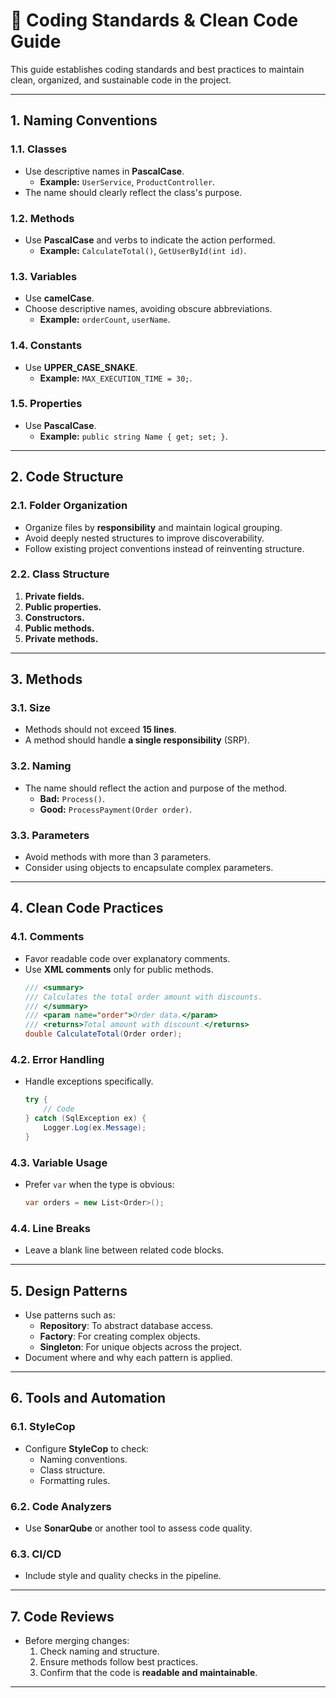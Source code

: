 # 📖 Coding Standards & Clean Code Guide

This guide establishes coding standards and best practices to maintain clean, organized, and sustainable code in the project.

---

## 1. Naming Conventions

### 1.1. Classes
- Use descriptive names in **PascalCase**.
    - **Example:** `UserService`, `ProductController`.
- The name should clearly reflect the class's purpose.

### 1.2. Methods
- Use **PascalCase** and verbs to indicate the action performed.
    - **Example:** `CalculateTotal()`, `GetUserById(int id)`.

### 1.3. Variables
- Use **camelCase**.
- Choose descriptive names, avoiding obscure abbreviations.
    - **Example:** `orderCount`, `userName`.

### 1.4. Constants
- Use **UPPER_CASE_SNAKE**.
    - **Example:** `MAX_EXECUTION_TIME = 30;`.

### 1.5. Properties
- Use **PascalCase**.
    - **Example:** `public string Name { get; set; }`.

---

## 2. Code Structure

### 2.1. Folder Organization
- Organize files by **responsibility** and maintain logical grouping.
- Avoid deeply nested structures to improve discoverability.
- Follow existing project conventions instead of reinventing structure.


### 2.2. Class Structure
1. **Private fields.**
2. **Public properties.**
3. **Constructors.**
4. **Public methods.**
5. **Private methods.**

---

## 3. Methods

### 3.1. Size
- Methods should not exceed **15 lines**.
- A method should handle **a single responsibility** (SRP).

### 3.2. Naming
- The name should reflect the action and purpose of the method.
    - **Bad:** `Process()`.
    - **Good:** `ProcessPayment(Order order)`.

### 3.3. Parameters
- Avoid methods with more than 3 parameters.
- Consider using objects to encapsulate complex parameters.

---

## 4. Clean Code Practices

### 4.1. Comments
- Favor readable code over explanatory comments.
- Use **XML comments** only for public methods.
  ```csharp
  /// <summary>
  /// Calculates the total order amount with discounts.
  /// </summary>
  /// <param name="order">Order data.</param>
  /// <returns>Total amount with discount.</returns>
  double CalculateTotal(Order order);
  ```

### 4.2. Error Handling
- Handle exceptions specifically.
  ```csharp
  try {
      // Code
  } catch (SqlException ex) {
      Logger.Log(ex.Message);
  }
  ```

### 4.3. Variable Usage
- Prefer `var` when the type is obvious:
  ```csharp
  var orders = new List<Order>();
  ```

### 4.4. Line Breaks
- Leave a blank line between related code blocks.

---

## 5. Design Patterns
- Use patterns such as:
    - **Repository**: To abstract database access.
    - **Factory**: For creating complex objects.
    - **Singleton**: For unique objects across the project.
- Document where and why each pattern is applied.

---

## 6. Tools and Automation

### 6.1. StyleCop
- Configure **StyleCop** to check:
    - Naming conventions.
    - Class structure.
    - Formatting rules.

### 6.2. Code Analyzers
- Use **SonarQube** or another tool to assess code quality.

### 6.3. CI/CD
- Include style and quality checks in the pipeline.

---

## 7. Code Reviews
- Before merging changes:
    1. Check naming and structure.
    2. Ensure methods follow best practices.
    3. Confirm that the code is **readable and maintainable**.

---

